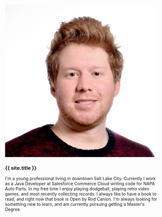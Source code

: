 <div class="well">
    <div class="row">
        <div class="col-md-4">
            <img class="img-responsive" src="/assets/miles.jpg" alt="Profile Picture">
        </div>
        <div class="col-md-8">
            <h3>
                {{ site.title }}
            </h3>
            <p>
                I'm a young professional living in downtown Salt Lake City.  Currently I work as a Java Developer
                at Salesforce Commerce Cloud writing code for NAPA Auto Parts.  In my free time I enjoy playing dodgeball,
                playing retro video games, and most recently collecting records.  I always like to have a book to read, 
                and right now that book is Open by Rod Canion.  I'm always looking for something new to learn, and am 
                currently pursuing getting a Master's Degree.
            </p>
        </div>
    </div>
</div>
